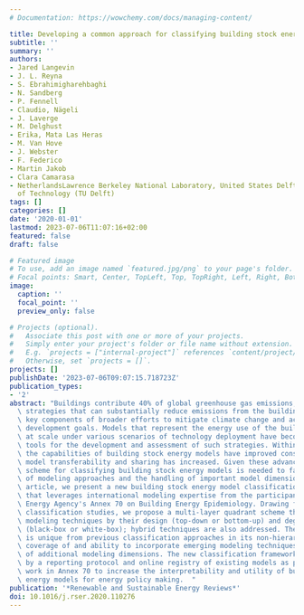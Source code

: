 ```yaml
---
# Documentation: https://wowchemy.com/docs/managing-content/

title: Developing a common approach for classifying building stock energy models
subtitle: ''
summary: ''
authors:
- Jared Langevin
- J. L. Reyna
- S. Ebrahimigharehbaghi
- N. Sandberg
- P. Fennell
- Claudio, Nägeli
- J. Laverge
- M. Delghust
- Erika, Mata Las Heras
- M. Van Hove
- J. Webster
- F. Federico
- Martin Jakob
- Clara Camarasa
- NetherlandsLawrence Berkeley National Laboratory, United States Delft University
  of Technology (TU Delft)
tags: []
categories: []
date: '2020-01-01'
lastmod: 2023-07-06T11:07:16+02:00
featured: false
draft: false

# Featured image
# To use, add an image named `featured.jpg/png` to your page's folder.
# Focal points: Smart, Center, TopLeft, Top, TopRight, Left, Right, BottomLeft, Bottom, BottomRight.
image:
  caption: ''
  focal_point: ''
  preview_only: false

# Projects (optional).
#   Associate this post with one or more of your projects.
#   Simply enter your project's folder or file name without extension.
#   E.g. `projects = ["internal-project"]` references `content/project/deep-learning/index.md`.
#   Otherwise, set `projects = []`.
projects: []
publishDate: '2023-07-06T09:07:15.718723Z'
publication_types:
- '2'
abstract: "Buildings contribute 40% of global greenhouse gas emissions; therefore,\
  \ strategies that can substantially reduce emissions from the building stock are\
  \ key components of broader efforts to mitigate climate change and achieve sustainable\
  \ development goals. Models that represent the energy use of the building stock\
  \ at scale under various scenarios of technology deployment have become essential\
  \ tools for the development and assessment of such strategies. Within the past decade,\
  \ the capabilities of building stock energy models have improved considerably, while\
  \ model transferability and sharing has increased. Given these advancements, a new\
  \ scheme for classifying building stock energy models is needed to facilitate communication\
  \ of modeling approaches and the handling of important model dimensions. In this\
  \ article, we present a new building stock energy model classification framework\
  \ that leverages international modeling expertise from the participants of the International\
  \ Energy Agency's Annex 70 on Building Energy Epidemiology. Drawing from existing\
  \ classification studies, we propose a multi-layer quadrant scheme that classifies\
  \ modeling techniques by their design (top-down or bottom-up) and degree of transparency\
  \ (black-box or white-box); hybrid techniques are also addressed. The quadrant scheme\
  \ is unique from previous classification approaches in its non-hierarchical organization,\
  \ coverage of and ability to incorporate emerging modeling techniques, and treatment\
  \ of additional modeling dimensions. The new classification framework will be complemented\
  \ by a reporting protocol and online registry of existing models as part of ongoing\
  \ work in Annex 70 to increase the interpretability and utility of building stock\
  \ energy models for energy policy making.  "
publication: '*Renewable and Sustainable Energy Reviews*'
doi: 10.1016/j.rser.2020.110276
---
```

